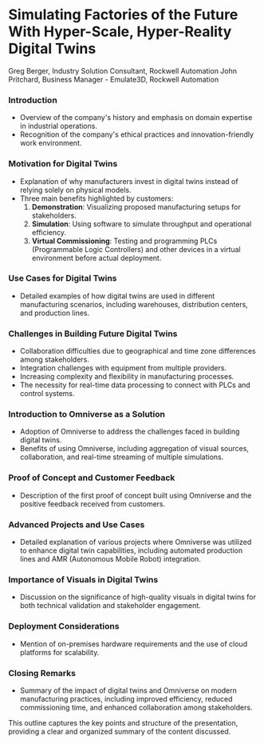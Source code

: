 # Simulating Factories of the Future With Hyper-Scale, Hyper-Reality Digital Twins
Greg Berger, Industry Solution Consultant, Rockwell Automation
John Pritchard, Business Manager - Emulate3D, Rockwell Automation

### Introduction
- Overview of the company's history and emphasis on domain expertise in industrial operations.
- Recognition of the company's ethical practices and innovation-friendly work environment.

### Motivation for Digital Twins
- Explanation of why manufacturers invest in digital twins instead of relying solely on physical models.
- Three main benefits highlighted by customers:
  1. **Demonstration**: Visualizing proposed manufacturing setups for stakeholders.
  2. **Simulation**: Using software to simulate throughput and operational efficiency.
  3. **Virtual Commissioning**: Testing and programming PLCs (Programmable Logic Controllers) and other devices in a virtual environment before actual deployment.

### Use Cases for Digital Twins
- Detailed examples of how digital twins are used in different manufacturing scenarios, including warehouses, distribution centers, and production lines.

### Challenges in Building Future Digital Twins
- Collaboration difficulties due to geographical and time zone differences among stakeholders.
- Integration challenges with equipment from multiple providers.
- Increasing complexity and flexibility in manufacturing processes.
- The necessity for real-time data processing to connect with PLCs and control systems.

### Introduction to Omniverse as a Solution
- Adoption of Omniverse to address the challenges faced in building digital twins.
- Benefits of using Omniverse, including aggregation of visual sources, collaboration, and real-time streaming of multiple simulations.

### Proof of Concept and Customer Feedback
- Description of the first proof of concept built using Omniverse and the positive feedback received from customers.

### Advanced Projects and Use Cases
- Detailed explanation of various projects where Omniverse was utilized to enhance digital twin capabilities, including automated production lines and AMR (Autonomous Mobile Robot) integration.

### Importance of Visuals in Digital Twins
- Discussion on the significance of high-quality visuals in digital twins for both technical validation and stakeholder engagement.

### Deployment Considerations
- Mention of on-premises hardware requirements and the use of cloud platforms for scalability.

### Closing Remarks
- Summary of the impact of digital twins and Omniverse on modern manufacturing practices, including improved efficiency, reduced commissioning time, and enhanced collaboration among stakeholders.

This outline captures the key points and structure of the presentation, providing a clear and organized summary of the content discussed.